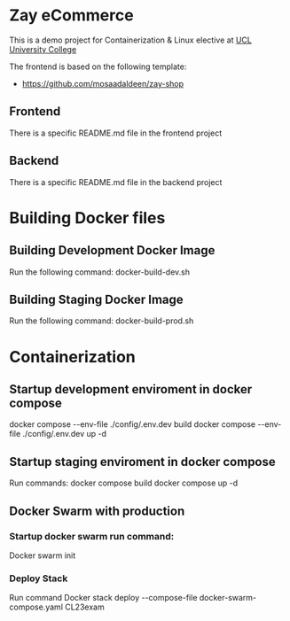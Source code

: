 # Zay eCommerce

This is a demo project for Containerization & Linux elective at [UCL University College](https://ucl.dk)

The frontend is based on the following template:

* https://github.com/mosaadaldeen/zay-shop

## Frontend

There is a specific README.md file in the frontend project

## Backend

There is a specific README.md file in the backend project

# Building Docker files
## Building Development Docker Image
Run the following command:
docker-build-dev.sh

## Building Staging Docker Image
Run the following command:
docker-build-prod.sh

# Containerization

## Startup development enviroment in docker compose
docker compose --env-file ./config/.env.dev build
docker compose --env-file ./config/.env.dev up -d

## Startup staging enviroment in docker compose
Run commands:
docker compose build
docker compose up -d

## Docker Swarm with production
### Startup docker swarm run command:
Docker swarm init

### Deploy Stack 
Run command
Docker stack deploy --compose-file docker-swarm-compose.yaml CL23exam
